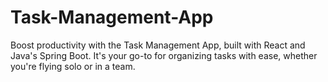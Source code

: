 # Task-Management-App
Boost productivity with the Task Management App, built with React and Java's Spring Boot. It's your go-to for organizing tasks with ease, whether you're flying solo or in a team.
